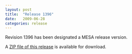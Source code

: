 ```yaml
---
layout: post
title:  "Release 1396"
date:   2009-06-28
categories: release
---
```


Revision 1396 has been designated a MESA release version.


A [ZIP file of this release][zip] is available for download.

[zip]:http://sourceforge.net/projects/mesa/files/releases/mesa-r1396.zip/download
